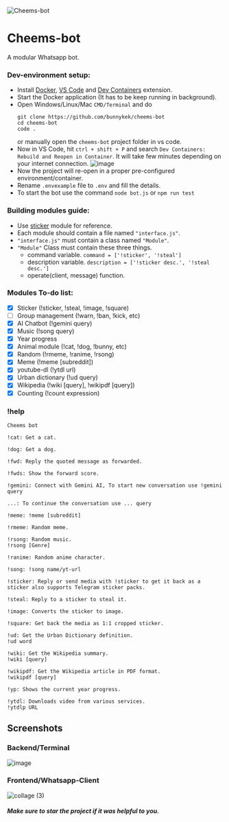 ![Cheems-bot](https://github.com/bunnykek/Cheems-bot/blob/main/assets/logo.svg)
# Cheems-bot
A modular Whatsapp bot.

### Dev-environment setup:
- Install [Docker](https://docs.docker.com/engine/install/), [VS Code](https://code.visualstudio.com/download) and [Dev Containers](https://marketplace.visualstudio.com/items?itemName=ms-vscode-remote.remote-containers) extension.
- Start the Docker application (It has to be keep running in background).
- Open Windows/Linux/Mac `CMD/Terminal` and do
  ```
  git clone https://github.com/bunnykek/cheems-bot
  cd cheems-bot
  code .
  ```
  or manually open the `cheems-bot` project folder in vs code.
- Now in VS Code, hit `ctrl + shift + P` and search `Dev Containers: Rebuild and Reopen in Container`. 
It will take few minutes depending on your internet connection.
![image](https://github.com/bunnykek/cheems-bot/assets/67633271/57f6584b-926f-4ede-abe2-46f78d991553)
- Now the project will re-open in a proper pre-configured environment/container.
- Rename `.envexample` file to `.env` and fill the details.
- To start the bot use the command `node bot.js` or `npm run test`

### Building modules guide:
- Use [sticker](https://github.com/bunnykek/cheems-bot/blob/main/modules/sticker/interface.js) module for reference.
- Each module should contain a file named `"interface.js"`.
- `"interface.js"` must contain a class named `"Module"`.
- `"Module"` Class must contain these three things.
  - command variable. `command = ['!sticker', '!steal']`
  - description variable. `description = ['!sticker desc.', '!steal desc.']`
  - operate(client, message) function.

### Modules To-do list:
- [x] Sticker (!sticker, !steal, !image, !square)
- [ ] Group management (!warn, !ban, !kick, etc)
- [x] AI Chatbot (!gemini query)
- [x] Music (!song query)
- [x] Year progress 
- [x] Animal module (!cat, !dog, !bunny, etc)
- [x] Random (!rmeme, !ranime, !rsong)
- [x] Meme (!meme [subreddit])
- [x] youtube-dl (!ytdl url) 
- [x] Urban dictionary (!ud query)
- [x] Wikipedia (!wiki [query], !wikipdf [query])
- [x] Counting (!count expression)

### !help
```
Cheems bot

!cat: Get a cat.

!dog: Get a dog.

!fwd: Reply the quoted message as forwarded.

!fwds: Show the forward score.

!gemini: Connect with Gemini AI, To start new conversation use !gemini query

...: To continue the conversation use ... query

!meme: !meme [subreddit]

!rmeme: Random meme.

!rsong: Random music.
!rsong [Genre]

!ranime: Random anime character.

!song: !song name/yt-url

!sticker: Reply or send media with !sticker to get it back as a sticker also supports Telegram sticker packs.

!steal: Reply to a sticker to steal it.

!image: Converts the sticker to image.

!square: Get back the media as 1:1 cropped sticker.

!ud: Get the Urban Dictionary definition.
!ud word

!wiki: Get the Wikipedia summary.
!wiki [query]

!wikipdf: Get the Wikipedia article in PDF format.
!wikipdf [query]

!yp: Shows the current year progress.

!ytdl: Downloads video from various services.
!ytdlp URL
```

## Screenshots
### Backend/Terminal
![image](https://github.com/bunnykek/Cheems-bot/assets/67633271/a6591070-f2fe-4c31-b138-dbed4e80a22a)

### Frontend/Whatsapp-Client
![collage (3)](https://github.com/bunnykek/Cheems-bot/assets/67633271/727fa4a5-20be-4ef7-9463-a8ce5b2afbad)

##### Make sure to star the project if it was helpful to you.
